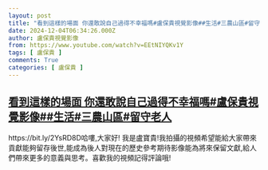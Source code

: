 ```yaml
---
layout: post
title: "看到這樣的場面 你還敢說自己過得不幸福嗎#盧保貴視覺影像##生活#三農山區#留守老人"
date: 2024-12-04T06:34:26.000Z
author: 盧保貴視覺影像
from: https://www.youtube.com/watch?v=EEtNIYQKv1Y
tags: [ 盧保貴 ]
comments: True
categories: [ 盧保貴 ]
---
```

<!--1733294066000-->
[看到這樣的場面 你還敢說自己過得不幸福嗎#盧保貴視覺影像##生活#三農山區#留守老人](https://www.youtube.com/watch?v=EEtNIYQKv1Y)
------

<div>
https://bit.ly/2YsRD8D哈嘍,大家好! 我是盧寶貴!我拍攝的視頻希望能給大家帶來貢獻能夠留存後世,能成為後人對現在的歷史參考期待影像能為將來保留文獻,給人們帶來更多的意義與思考。喜歡我的視頻記得評論哦!
</div>
